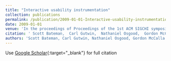 ```yaml
---
title: "Interactive usability instrumentation"
collection: publications
permalink: /publication/2009-01-01-Interactive-usability-instrumentation
date: 2009-01-01
venue: 'In the proceedings of Proceedings of the 1st ACM SIGCHI symposium on Engineering interactive computing systems'
citation: ' Scott Bateman,  Carl Gutwin,  Nathaniel Osgood,  Gordon McCalla, &quot;Interactive usability instrumentation.&quot; In the proceedings of Proceedings of the 1st ACM SIGCHI symposium on Engineering interactive computing systems, 2009.'
authors: 'Scott Bateman, Carl Gutwin, Nathaniel Osgood, Gordon McCalla'
---
```

Use [Google Scholar](https://scholar.google.com/scholar?q=Interactive+usability+instrumentation){:target="_blank"} for full citation